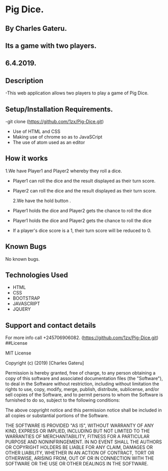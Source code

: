 # Pig Dice.

## By Charles Gateru.

## Its a game with two players.

## 6.4.2019.

## Description

-This web application allows two players to play a game of Pig Dice.

## Setup/Installation Requirements.
 -git clone  (https://github.com/1zx/Pig-Dice.git)


- Use of HTML and CSS
- Making use of chrome so as to JavaSCript
- The use of atom used as an editor

## How it works

1.We have Player1 and Player2 whereby they roll a dice.

- Player1 can roll the dice and the result displayed as their turn score.
- Player2 can roll the dice and the result displayed as their turn score.

  2.We have the hold button .

- Player1 holds the dice and Player2 gets the chance to roll the dice
- Player1 holds the dice and Player2 gets the chance to roll the dice

- If a player's dice score is a 1, their turn score will be reduced to 0.

## Known Bugs

No known bugs.

## Technologies Used

- HTML
- CSS
- BOOTSTRAP
- JAVASCRIPT
- JQUERY

## Support and contact details

For more info call +245706906082. (https://github.com/1zx/Pig-Dice.git) 
##License

MIT License

Copyright (c) (2019) [Charles Gateru]   

Permission is hereby granted, free of charge, to any person obtaining a copy of this software and associated documentation files (the "Software"), to deal in the Software without restriction, including without limitation the rights to use, copy, modify, merge, publish, distribute, sublicense, and/or sell copies of the Software, and to permit persons to whom the Software is furnished to do so, subject to the following conditions:

The above copyright notice and this permission notice shall be included in all copies or substantial portions of the Software.

THE SOFTWARE IS PROVIDED "AS IS", WITHOUT WARRANTY OF ANY KIND, EXPRESS OR IMPLIED, INCLUDING BUT NOT LIMITED TO THE WARRANTIES OF MERCHANTABILITY, FITNESS FOR A PARTICULAR PURPOSE AND NONINFRINGEMENT. IN NO EVENT SHALL THE AUTHORS OR COPYRIGHT HOLDERS BE LIABLE FOR ANY CLAIM, DAMAGES OR OTHER LIABILITY, WHETHER IN AN ACTION OF CONTRACT, TORT OR OTHERWISE, ARISING FROM, OUT OF OR IN CONNECTION WITH THE SOFTWARE OR THE USE OR OTHER DEALINGS IN THE SOFTWARE.
